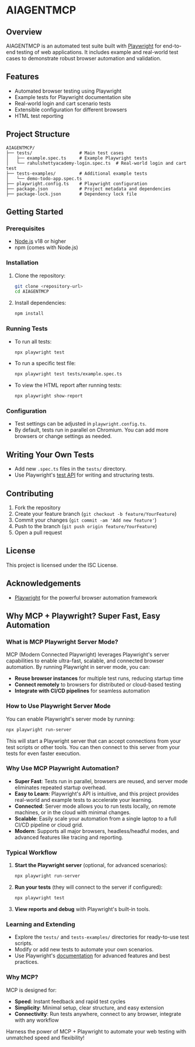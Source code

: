 # AIAGENTMCP

## Overview

AIAGENTMCP is an automated test suite built with [Playwright](https://playwright.dev/) for end-to-end testing of web applications. It includes example and real-world test cases to demonstrate robust browser automation and validation.

## Features
- Automated browser testing using Playwright
- Example tests for Playwright documentation site
- Real-world login and cart scenario tests
- Extensible configuration for different browsers
- HTML test reporting

## Project Structure
```
AIAGENTMCP/
├── tests/                  # Main test cases
│   ├── example.spec.ts     # Example Playwright tests
│   └── rahulshettyacademy-login.spec.ts  # Real-world login and cart test
├── tests-examples/         # Additional example tests
│   └── demo-todo-app.spec.ts
├── playwright.config.ts    # Playwright configuration
├── package.json            # Project metadata and dependencies
├── package-lock.json       # Dependency lock file
```

## Getting Started

### Prerequisites
- [Node.js](https://nodejs.org/) v18 or higher
- npm (comes with Node.js)

### Installation
1. Clone the repository:
   ```bash
   git clone <repository-url>
   cd AIAGENTMCP
   ```
2. Install dependencies:
   ```bash
   npm install
   ```

### Running Tests
- To run all tests:
  ```bash
  npx playwright test
  ```
- To run a specific test file:
  ```bash
  npx playwright test tests/example.spec.ts
  ```
- To view the HTML report after running tests:
  ```bash
  npx playwright show-report
  ```

### Configuration
- Test settings can be adjusted in `playwright.config.ts`.
- By default, tests run in parallel on Chromium. You can add more browsers or change settings as needed.

## Writing Your Own Tests
- Add new `.spec.ts` files in the `tests/` directory.
- Use Playwright's [test API](https://playwright.dev/docs/test-api) for writing and structuring tests.

## Contributing
1. Fork the repository
2. Create your feature branch (`git checkout -b feature/YourFeature`)
3. Commit your changes (`git commit -am 'Add new feature'`)
4. Push to the branch (`git push origin feature/YourFeature`)
5. Open a pull request

## License
This project is licensed under the ISC License.

## Acknowledgements
- [Playwright](https://playwright.dev/) for the powerful browser automation framework 

## Why MCP + Playwright? Super Fast, Easy Automation

### What is MCP Playwright Server Mode?
MCP (Modern Connected Playwright) leverages Playwright's server capabilities to enable ultra-fast, scalable, and connected browser automation. By running Playwright in server mode, you can:
- **Reuse browser instances** for multiple test runs, reducing startup time
- **Connect remotely** to browsers for distributed or cloud-based testing
- **Integrate with CI/CD pipelines** for seamless automation

### How to Use Playwright Server Mode
You can enable Playwright's server mode by running:
```bash
npx playwright run-server
```
This will start a Playwright server that can accept connections from your test scripts or other tools. You can then connect to this server from your tests for even faster execution.

### Why Use MCP Playwright Automation?
- **Super Fast**: Tests run in parallel, browsers are reused, and server mode eliminates repeated startup overhead.
- **Easy to Learn**: Playwright's API is intuitive, and this project provides real-world and example tests to accelerate your learning.
- **Connected**: Server mode allows you to run tests locally, on remote machines, or in the cloud with minimal changes.
- **Scalable**: Easily scale your automation from a single laptop to a full CI/CD pipeline or cloud grid.
- **Modern**: Supports all major browsers, headless/headful modes, and advanced features like tracing and reporting.

### Typical Workflow
1. **Start the Playwright server** (optional, for advanced scenarios):
   ```bash
   npx playwright run-server
   ```
2. **Run your tests** (they will connect to the server if configured):
   ```bash
   npx playwright test
   ```
3. **View reports and debug** with Playwright's built-in tools.

### Learning and Extending
- Explore the `tests/` and `tests-examples/` directories for ready-to-use test scripts.
- Modify or add new tests to automate your own scenarios.
- Use Playwright's [documentation](https://playwright.dev/docs/intro) for advanced features and best practices.

### Why MCP?
MCP is designed for:
- **Speed**: Instant feedback and rapid test cycles
- **Simplicity**: Minimal setup, clear structure, and easy extension
- **Connectivity**: Run tests anywhere, connect to any browser, integrate with any workflow

Harness the power of MCP + Playwright to automate your web testing with unmatched speed and flexibility! 